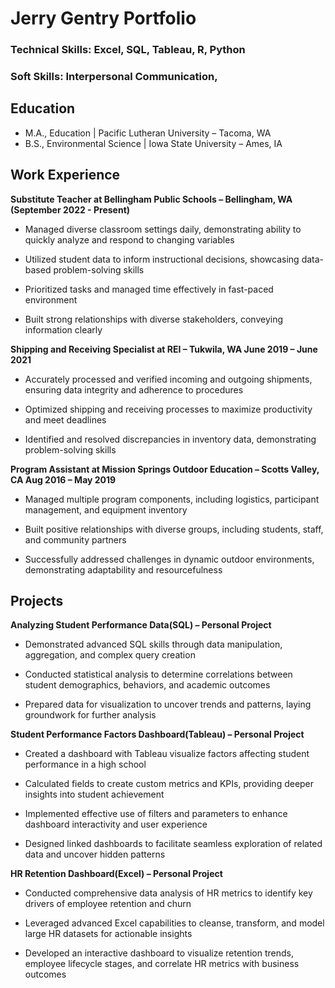 # Jerry Gentry Portfolio

### Technical Skills: Excel, SQL, Tableau, R, Python
### Soft Skills: Interpersonal Communication, 

## Education
- M.A., Education |             Pacific Lutheran University – Tacoma, WA       
- B.S., Environmental Science | Iowa State University – Ames, IA

## Work Experience
**Substitute Teacher at Bellingham Public Schools – Bellingham, WA	(September 2022 - Present)**

- Managed diverse classroom settings daily, demonstrating ability to quickly analyze and respond to changing variables

- Utilized student data to inform instructional decisions, showcasing data-based problem-solving skills

- Prioritized tasks and managed time effectively in fast-paced environment

- Built strong relationships with diverse stakeholders, conveying information clearly

**Shipping and Receiving Specialist at REI – Tukwila, WA 	June 2019 – June 2021**

- Accurately processed and verified incoming and outgoing shipments, ensuring data integrity and adherence to procedures

- Optimized shipping and receiving processes to maximize productivity and meet deadlines

- Identified and resolved discrepancies in inventory data, demonstrating problem-solving skills

**Program Assistant at Mission Springs Outdoor Education – Scotts Valley, CA 	Aug 2016 – May 2019**

- Managed multiple program components, including logistics, participant management, and equipment inventory

- Built positive relationships with diverse groups, including students, staff, and community partners

- Successfully addressed challenges in dynamic outdoor environments, demonstrating adaptability and resourcefulness


## Projects

**Analyzing Student Performance Data(SQL) – Personal Project**

- Demonstrated advanced SQL skills through data manipulation, aggregation, and complex query creation

- Conducted statistical analysis to determine correlations between student demographics, behaviors, and academic outcomes

- Prepared data for visualization to uncover trends and patterns, laying groundwork for further analysis

**Student Performance Factors Dashboard(Tableau) – Personal Project**

- Created a dashboard with Tableau visualize factors affecting student performance in a high school

- Calculated fields to create custom metrics and KPIs, providing deeper insights into student achievement

- Implemented effective use of filters and parameters to enhance dashboard interactivity and user experience

- Designed linked dashboards to facilitate seamless exploration of related data and uncover hidden patterns

**HR Retention Dashboard(Excel) – Personal Project**

- Conducted comprehensive data analysis of HR metrics to identify key drivers of employee retention and churn

- Leveraged advanced Excel capabilities to cleanse, transform, and model large HR datasets for actionable insights

- Developed an interactive dashboard to visualize retention trends, employee lifecycle stages, and correlate HR metrics with business outcomes


